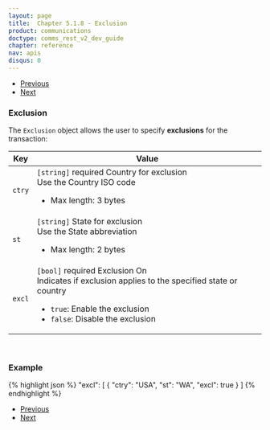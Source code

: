 ```yaml
---
layout: page
title:  Chapter 5.1.8 - Exclusion
product: communications
doctype: comms_rest_v2_dev_guide
chapter: reference
nav: apis
disqus: 0
---
```


<ul class="pager">
  <li class="previous"><a href="/communications/dev-guide_rest_v2/reference/safe-harbor-override/"><i class="glyphicon glyphicon-chevron-left"></i>Previous</a></li>
  <li class="next"><a href="/communications/dev-guide_rest_v2/reference/exemption/">Next<i class="glyphicon glyphicon-chevron-right"></i></a></li>
</ul>

<h3>Exclusion</h3>

The <code>Exclusion</code> object allows the user to specify <b>exclusions</b> for the transaction:

<div class="mobile-table">
  <table class="styled-table">
    <thead>
      <tr>
        <th>Key</th>
        <th>Value</th>
      </tr>
    </thead>
    <tbody>
      <tr>
        <td><code>ctry</code></td>
        <td><code>[string]</code> <span class="t5">required</span> Country for exclusion
        <br/>
        Use the Country ISO code 
        <ul class="dev-guide-list">
          <li>Max length: 3 bytes</li>
        </ul>
        </td>
      </tr>
      <tr>
        <td><code>st</code></td>
        <td><code>[string]</code> State for exclusion
        <br/>
        Use the State abbreviation 
        <ul class="dev-guide-list">
          <li>Max length: 2 bytes</li>
        </ul>
        </td>
      </tr>
      <tr>
        <td><code>excl</code></td>
        <td><code>[bool]</code> <span class="t5">required</span> Exclusion On
          <br/>
          Indicates if exclusion applies to the specified state or country
          <ul class="dev-guide-list">
            <li><code>true</code>: Enable the exclusion</li>
            <li><code>false</code>: Disable the exclusion</li>
          </ul>
        </td>
      </tr>
    </tbody>
  </table>
</div>
<br>

<h3>Example</h3>

{% highlight json %}
"excl": [
  {
    "ctry": "USA",
    "st": "WA",
    "excl": true
  }
]
{% endhighlight %}

<ul class="pager">
  <li class="previous"><a href="/communications/dev-guide_rest_v2/reference/safe-harbor-override/"><i class="glyphicon glyphicon-chevron-left"></i>Previous</a></li>
  <li class="next"><a href="/communications/dev-guide_rest_v2/reference/exemption/">Next<i class="glyphicon glyphicon-chevron-right"></i></a></li>
</ul>